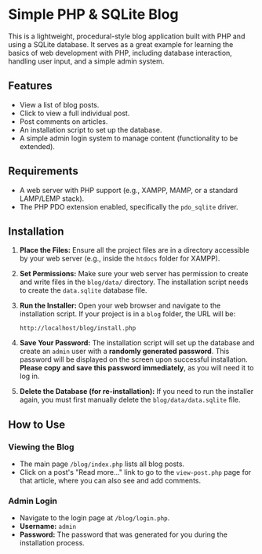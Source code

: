 # Simple PHP & SQLite Blog

This is a lightweight, procedural-style blog application built with PHP and using a SQLite database. It serves as a great example for learning the basics of web development with PHP, including database interaction, handling user input, and a simple admin system.

## Features

- View a list of blog posts.
- Click to view a full individual post.
- Post comments on articles.
- An installation script to set up the database.
- A simple admin login system to manage content (functionality to be extended).

## Requirements

- A web server with PHP support (e.g., XAMPP, MAMP, or a standard LAMP/LEMP stack).
- The PHP PDO extension enabled, specifically the `pdo_sqlite` driver.

## Installation

1.  **Place the Files:** Ensure all the project files are in a directory accessible by your web server (e.g., inside the `htdocs` folder for XAMPP).

2.  **Set Permissions:** Make sure your web server has permission to create and write files in the `blog/data/` directory. The installation script needs to create the `data.sqlite` database file.

3.  **Run the Installer:** Open your web browser and navigate to the installation script. If your project is in a `blog` folder, the URL will be:
    ```
    http://localhost/blog/install.php
    ```

4.  **Save Your Password:** The installation script will set up the database and create an `admin` user with a **randomly generated password**. This password will be displayed on the screen upon successful installation. **Please copy and save this password immediately**, as you will need it to log in.

5.  **Delete the Database (for re-installation):** If you need to run the installer again, you must first manually delete the `blog/data/data.sqlite` file.

## How to Use

### Viewing the Blog

- The main page `/blog/index.php` lists all blog posts.
- Click on a post's "Read more..." link to go to the `view-post.php` page for that article, where you can also see and add comments.

### Admin Login

- Navigate to the login page at `/blog/login.php`.
- **Username:** `admin`
- **Password:** The password that was generated for you during the installation process.

